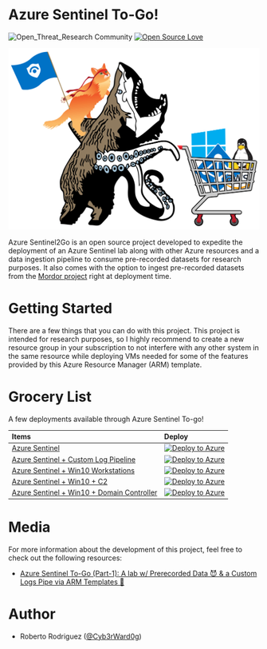 # Azure Sentinel To-Go!

![Open_Threat_Research Community](https://img.shields.io/badge/Open_Threat_Research-Community-brightgreen.svg)
[![Open Source Love](https://badges.frapsoft.com/os/v3/open-source.svg?v=103)](https://github.com/ellerbrock/open-source-badges/)

<img src="images/logo.png" alt="Azure Sentinel To-Go!" width="650"/>

Azure Sentinel2Go is an open source project developed to expedite the deployment of an Azure Sentinel lab along with other Azure resources and a data ingestion pipeline to consume pre-recorded datasets for research purposes. It also comes with the option to ingest pre-recorded datasets from the [Mordor project](https://mordordatasets.com/) right at deployment time.

# Getting Started

There are a few things that you can do with this project. This project is intended for research purposes, so I highly recommend to create a new resource group in your subscription to not interfere with any other system in the same resource while deploying VMs needed for some of the features provided by this Azure Resource Manager (ARM) template.

# Grocery List

A few deployments available through Azure Sentinel To-go!

| Items | Deploy |
| :---| :---|
| [Azure Sentinel](https://github.com/OTRF/Azure-Sentinel2Go/tree/master/azure-sentinel) | [![Deploy to Azure](https://aka.ms/deploytoazurebutton)](https://portal.azure.com/#create/Microsoft.Template/uri/https%3A%2F%2Fraw.githubusercontent.com%2FOTRF%2FAzure-Sentinel2Go%2Fmaster%2Fazure-sentinel%2Fazuredeploy.json) |
| [Azure Sentinel + Custom Log Pipeline](https://github.com/OTRF/Azure-Sentinel2Go/tree/master/grocery-list/custom-log-pipeline) | [![Deploy to Azure](https://aka.ms/deploytoazurebutton)](https://portal.azure.com/#create/Microsoft.Template/uri/https%3A%2F%2Fraw.githubusercontent.com%2FOTRF%2FAzure-Sentinel2Go%2Fmaster%2Fgrocery-list%2Fcustom-log-pipeline%2Fazuredeploy.json) |
| [Azure Sentinel + Win10 Workstations](https://github.com/OTRF/Azure-Sentinel2Go/tree/master/grocery-list/win10) | [![Deploy to Azure](https://aka.ms/deploytoazurebutton)](https://portal.azure.com/#create/Microsoft.Template/uri/https%3A%2F%2Fraw.githubusercontent.com%2FOTRF%2FAzure-Sentinel2Go%2Fmaster%2Fgrocery-list%2Fwin10%2Fazuredeploy.json) |
| [Azure Sentinel + Win10 + C2](https://github.com/OTRF/Azure-Sentinel2Go/tree/master/grocery-list/win10-C2) | [![Deploy to Azure](https://aka.ms/deploytoazurebutton)](https://portal.azure.com/#create/Microsoft.Template/uri/https%3A%2F%2Fraw.githubusercontent.com%2FOTRF%2FAzure-Sentinel2Go%2Fmaster%2Fgrocery-list%2Fwin10-C2%2Fazuredeploy.json) |
| [Azure Sentinel + Win10 + Domain Controller](https://github.com/OTRF/Azure-Sentinel2Go/tree/master/grocery-list/win10-DC) | [![Deploy to Azure](https://aka.ms/deploytoazurebutton)](https://portal.azure.com/#create/Microsoft.Template/uri/https%3A%2F%2Fraw.githubusercontent.com%2FOTRF%2FAzure-Sentinel2Go%2Fmaster%2Fgrocery-list%2Fwin10-C2%2Fazuredeploy.json) |

# Media

For more information about the development of this project, feel free to check out the following resources:

* [Azure Sentinel To-Go (Part-1): A lab w/ Prerecorded Data 😈 & a Custom Logs Pipe via ARM Templates 🚀](https://techcommunity.microsoft.com/t5/azure-sentinel/azure-sentinel-to-go-sentinel-lab-w-prerecorded-data-amp-a/ba-p/1260191)

# Author

* Roberto Rodriguez ([@Cyb3rWard0g](https://twitter.com/Cyb3rWard0g))